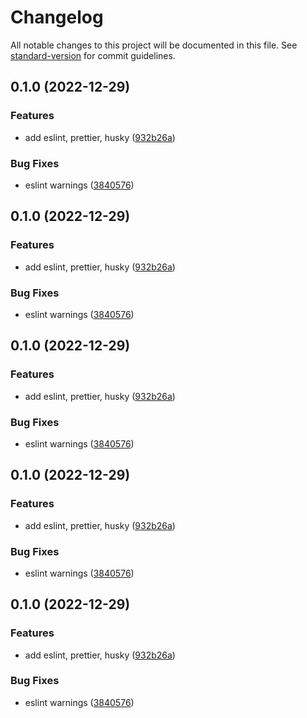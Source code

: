 # Changelog

All notable changes to this project will be documented in this file. See [standard-version](https://github.com/conventional-changelog/standard-version) for commit guidelines.

## 0.1.0 (2022-12-29)


### Features

* add eslint, prettier, husky ([932b26a](https://github.com/mokkapps/changelog-generator-demo/commits/932b26ad37f1d31568a13e60ee766328bd548aa4))


### Bug Fixes

* eslint warnings ([3840576](https://github.com/mokkapps/changelog-generator-demo/commits/3840576a7c5b688041e931493669de81dcbeb04a))

## 0.1.0 (2022-12-29)


### Features

* add eslint, prettier, husky ([932b26a](https://github.com/mokkapps/changelog-generator-demo/commits/932b26ad37f1d31568a13e60ee766328bd548aa4))


### Bug Fixes

* eslint warnings ([3840576](https://github.com/mokkapps/changelog-generator-demo/commits/3840576a7c5b688041e931493669de81dcbeb04a))

## 0.1.0 (2022-12-29)

### Features

- add eslint, prettier, husky ([932b26a](https://github.com/mokkapps/changelog-generator-demo/commits/932b26ad37f1d31568a13e60ee766328bd548aa4))

### Bug Fixes

- eslint warnings ([3840576](https://github.com/mokkapps/changelog-generator-demo/commits/3840576a7c5b688041e931493669de81dcbeb04a))

## 0.1.0 (2022-12-29)

### Features

- add eslint, prettier, husky ([932b26a](https://github.com/mokkapps/changelog-generator-demo/commits/932b26ad37f1d31568a13e60ee766328bd548aa4))

### Bug Fixes

- eslint warnings ([3840576](https://github.com/mokkapps/changelog-generator-demo/commits/3840576a7c5b688041e931493669de81dcbeb04a))

## 0.1.0 (2022-12-29)

### Features

- add eslint, prettier, husky ([932b26a](https://github.com/mokkapps/changelog-generator-demo/commits/932b26ad37f1d31568a13e60ee766328bd548aa4))

### Bug Fixes

- eslint warnings ([3840576](https://github.com/mokkapps/changelog-generator-demo/commits/3840576a7c5b688041e931493669de81dcbeb04a))
